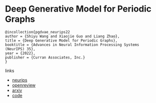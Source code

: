 # Deep Generative Model for Periodic Graphs

```
@incollection{pgdvae_neurips22
author = {Shiyu Wang and Xiaojie Guo and Liang Zhao},
title = {Deep Generative Model for Periodic Graphs},
booktitle = {Advances in Neural Information Processing Systems (NeurIPS) 35},
year = {2022},
publisher = {Curran Associates, Inc.}
}
```

links
- [neurips](https://nips.cc/Conferences/2022/Schedule?showEvent=54872)
- [openreview](https://openreview.net/forum?id=lgNGDjWRTo-)
- [arxiv](https://arxiv.org/abs/2201.11932)
- [code](https://github.com/shi-yu-wang/PGD-VAE)
